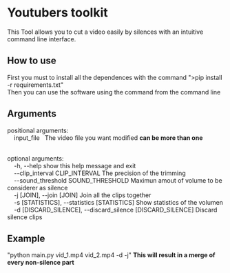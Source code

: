 # Youtubers toolkit

This Tool allows you to cut a video easily by silences with an intuitive command line interface.

## How to use 
First you must to install all the dependences with the command ">pip install -r requirements.txt" <br>
Then you can use the software using the command from the command line

## Arguments
positional arguments: <br>
&nbsp;&nbsp;&nbsp;&nbsp;input_file&nbsp;&nbsp;&nbsp;The video file you want modified <b> can be more than one </b><br><br>

optional arguments:<br>
&nbsp;&nbsp;&nbsp;&nbsp;-h,&nbsp;--help            show this help message and exit<br>
&nbsp;&nbsp;&nbsp;&nbsp;--clip_interval CLIP_INTERVAL The precision of the trimming<br>
&nbsp;&nbsp;&nbsp;&nbsp;--sound_threshold SOUND_THRESHOLD Maximun amout of volume to be considerer as silence <br>
&nbsp;&nbsp;&nbsp;&nbsp;-j [JOIN], --join [JOIN] Join all the clips together <br>
&nbsp;&nbsp;&nbsp;&nbsp;-s [STATISTICS], --statistics [STATISTICS] Show statistics of the volumen <br>
&nbsp;&nbsp;&nbsp;&nbsp;-d [DISCARD_SILENCE], --discard_silence [DISCARD_SILENCE] Discard silence clips <br>

## Example
"python main.py vid_1.mp4 vid_2.mp4 -d -j" <b>This will result in a merge of every non-silence part </b>
